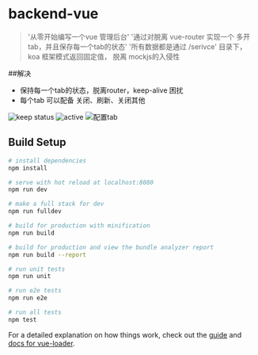 # backend-vue

> '从零开始编写一个vue 管理后台'
> '通过对脱离 vue-router 实现一个 多开 tab，并且保存每一个tab的状态'
> '所有数据都是通过 /serivce' 目录下， koa 框架模式返回固定值， 脱离 mockjs的入侵性


##解决
- 保持每一个tab的状态，脱离router，keep-alive 困扰
- 每个tab 可以配备 关闭、刷新、关闭其他

![keep status](http://upload-images.jianshu.io/upload_images/5611290-4fa67633d19420b7.jpg?imageMogr2/auto-orient/strip%7CimageView2/2/w/1240)
![active](http://upload-images.jianshu.io/upload_images/5611290-670c18cb3edd00e8.gif?imageMogr2/auto-orient/strip%7CimageView2/2/w/1240)
![配置tab](http://upload-images.jianshu.io/upload_images/5611290-5de00a5355fe4b66.png?imageMogr2/auto-orient/strip%7CimageView2/2/w/1240)

## Build Setup

``` bash
# install dependencies
npm install

# serve with hot reload at localhost:8080
npm run dev

# make a full stack for dev
npm run fulldev

# build for production with minification
npm run build

# build for production and view the bundle analyzer report
npm run build --report

# run unit tests
npm run unit

# run e2e tests
npm run e2e

# run all tests
npm test
```

For a detailed explanation on how things work, check out the [guide](http://vuejs-templates.github.io/webpack/) and [docs for vue-loader](http://vuejs.github.io/vue-loader).
